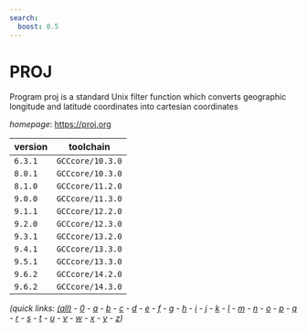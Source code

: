 ```yaml
---
search:
  boost: 0.5
---
```

# PROJ

Program proj is a standard Unix filter function which converts geographic longitude and latitude coordinates into cartesian coordinates

*homepage*: <https://proj.org>

version | toolchain
--------|----------
``6.3.1`` | ``GCCcore/10.3.0``
``8.0.1`` | ``GCCcore/10.3.0``
``8.1.0`` | ``GCCcore/11.2.0``
``9.0.0`` | ``GCCcore/11.3.0``
``9.1.1`` | ``GCCcore/12.2.0``
``9.2.0`` | ``GCCcore/12.3.0``
``9.3.1`` | ``GCCcore/13.2.0``
``9.4.1`` | ``GCCcore/13.3.0``
``9.5.1`` | ``GCCcore/13.3.0``
``9.6.2`` | ``GCCcore/14.2.0``
``9.6.2`` | ``GCCcore/14.3.0``


*(quick links: [(all)](../index.md) - [0](../0/index.md) - [a](../a/index.md) - [b](../b/index.md) - [c](../c/index.md) - [d](../d/index.md) - [e](../e/index.md) - [f](../f/index.md) - [g](../g/index.md) - [h](../h/index.md) - [i](../i/index.md) - [j](../j/index.md) - [k](../k/index.md) - [l](../l/index.md) - [m](../m/index.md) - [n](../n/index.md) - [o](../o/index.md) - [p](../p/index.md) - [q](../q/index.md) - [r](../r/index.md) - [s](../s/index.md) - [t](../t/index.md) - [u](../u/index.md) - [v](../v/index.md) - [w](../w/index.md) - [x](../x/index.md) - [y](../y/index.md) - [z](../z/index.md))*

